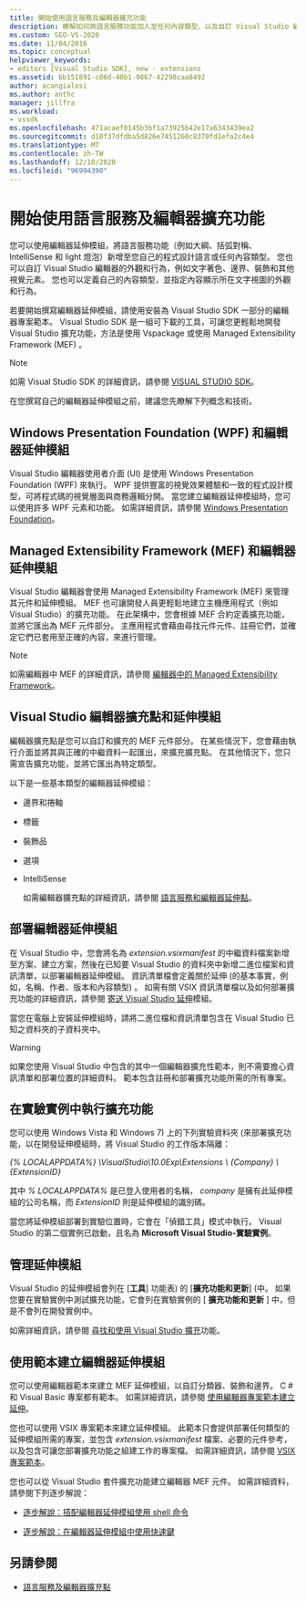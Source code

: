 ```yaml
---
title: 開始使用語言服務及編輯器擴充功能
description: 瞭解如何將語言服務功能加入至任何內容類型，以及自訂 Visual Studio 編輯器的外觀和行為。
ms.custom: SEO-VS-2020
ms.date: 11/04/2016
ms.topic: conceptual
helpviewer_keywords:
- editors [Visual Studio SDK], new - extensions
ms.assetid: 6b151891-c06d-40b1-9867-42298caa8492
author: acangialosi
ms.author: anthc
manager: jillfra
ms.workload:
- vssdk
ms.openlocfilehash: 471acaef0145b3bf1a73925b42e17a6343439ea2
ms.sourcegitcommit: d10f37dfdba5d826e7451260c8370fd1efa2c4e4
ms.translationtype: MT
ms.contentlocale: zh-TW
ms.lasthandoff: 12/10/2020
ms.locfileid: "96994390"
---
```

# <a name="get-started-with-language-service-and-editor-extensions"></a>開始使用語言服務及編輯器擴充功能

您可以使用編輯器延伸模組，將語言服務功能（例如大綱、括弧對稱、IntelliSense 和 light 燈泡）新增至您自己的程式設計語言或任何內容類型。 您也可以自訂 Visual Studio 編輯器的外觀和行為，例如文字著色、邊界、裝飾和其他視覺元素。 您也可以定義自己的內容類型，並指定內容顯示所在文字視圖的外觀和行為。

 若要開始撰寫編輯器延伸模組，請使用安裝為 Visual Studio SDK 一部分的編輯器專案範本。 Visual Studio SDK 是一組可下載的工具，可讓您更輕鬆地開發 Visual Studio 擴充功能，方法是使用 Vspackage 或使用 Managed Extensibility Framework (MEF) 。

> [!NOTE]
> 如需 Visual Studio SDK 的詳細資訊，請參閱 [VISUAL STUDIO SDK](../extensibility/visual-studio-sdk.md)。

 在您撰寫自己的編輯器延伸模組之前，建議您先瞭解下列概念和技術。

## <a name="the-windows-presentation-foundation-wpf-and-editor-extensions"></a>Windows Presentation Foundation (WPF) 和編輯器延伸模組

 Visual Studio 編輯器使用者介面 (UI) 是使用 Windows Presentation Foundation (WPF) 來執行。 WPF 提供豐富的視覺效果體驗和一致的程式設計模型，可將程式碼的視覺層面與商務邏輯分開。 當您建立編輯器延伸模組時，您可以使用許多 WPF 元素和功能。 如需詳細資訊，請參閱 [Windows Presentation Foundation](/dotnet/framework/wpf/index)。

## <a name="the-managed-extensibility-framework-mef-and-editor-extensions"></a>Managed Extensibility Framework (MEF) 和編輯器延伸模組

 Visual Studio 編輯器會使用 Managed Extensibility Framework (MEF) 來管理其元件和延伸模組。 MEF 也可讓開發人員更輕鬆地建立主機應用程式（例如 Visual Studio）的擴充功能。 在此架構中，您會根據 MEF 合約定義擴充功能，並將它匯出為 MEF 元件部分。 主應用程式會藉由尋找元件元件、註冊它們，並確定它們已套用至正確的內容，來進行管理。

> [!NOTE]
> 如需編輯器中 MEF 的詳細資訊，請參閱 [編輯器中的 Managed Extensibility Framework](../extensibility/managed-extensibility-framework-in-the-editor.md)。

## <a name="visual-studio-editor-extension-points-and-extensions"></a>Visual Studio 編輯器擴充點和延伸模組

 編輯器擴充點是您可以自訂和擴充的 MEF 元件部分。 在某些情況下，您會藉由執行介面並將其與正確的中繼資料一起匯出，來擴充擴充點。 在其他情況下，您只需宣告擴充功能，並將它匯出為特定類型。

 以下是一些基本類型的編輯器延伸模組：

- 邊界和捲軸

- 標籤

- 裝飾品

- 選項

- IntelliSense

  如需編輯器擴充點的詳細資訊，請參閱 [語言服務和編輯器延伸點](../extensibility/language-service-and-editor-extension-points.md)。

## <a name="deploying-editor-extensions"></a>部署編輯器延伸模組

 在 Visual Studio 中，您會將名為 *extension.vsixmanifest* 的中繼資料檔案新增至方案、建立方案，然後在已知要 Visual Studio 的資料夾中新增二進位檔案和資訊清單，以部署編輯器延伸模組。 資訊清單檔會定義關於延伸 (的基本事實，例如，名稱、作者、版本和內容類型) 。 如需有關 VSIX 資訊清單檔以及如何部署擴充功能的詳細資訊，請參閱 [寄送 Visual Studio 延伸](../extensibility/shipping-visual-studio-extensions.md)模組。

 當您在電腦上安裝延伸模組時，請將二進位檔和資訊清單包含在 Visual Studio 已知之資料夾的子資料夾中。

> [!WARNING]
> 如果您使用 Visual Studio 中包含的其中一個編輯器擴充性範本，則不需要擔心資訊清單和部署位置的詳細資料。 範本包含註冊和部署擴充功能所需的所有專案。

## <a name="run-extensions-in-the-experimental-instance"></a>在實驗實例中執行擴充功能

 您可以使用 Windows Vista 和 Windows 7) 上的下列實驗資料夾 (來部署擴充功能，以在開發延伸模組時，將 Visual Studio 的工作版本隔離：

 *{% LOCALAPPDATA%} \VisualStudio\10.0Exp\Extensions \\ {Company} \\ {ExtensionID}*

 其中 *% LOCALAPPDATA%* 是已登入使用者的名稱， *company* 是擁有此延伸模組的公司名稱，而 *ExtensionID* 則是延伸模組的識別碼。

 當您將延伸模組部署到實驗位置時，它會在「偵錯工具」模式中執行。 Visual Studio 的第二個實例已啟動，且名為 **Microsoft Visual Studio-實驗實例**。

## <a name="manage-extensions"></a>管理延伸模組

 Visual Studio 的延伸模組會列在 [**工具**] 功能表) 的 [**擴充功能和更新**] (中。 如果您要在實驗實例中測試擴充功能，它會列在實驗實例的 [ **擴充功能和更新** ] 中，但是不會列在開發實例中。

 如需詳細資訊，請參閱 [尋找和使用 Visual Studio 擴充](../ide/finding-and-using-visual-studio-extensions.md)功能。

## <a name="use-templates-to-create-editor-extensions"></a>使用範本建立編輯器延伸模組

 您可以使用編輯器範本來建立 MEF 延伸模組，以自訂分類器、裝飾和邊界。 C # 和 Visual Basic 專案都有範本。 如需詳細資訊，請參閱 [使用編輯器專案範本建立延伸](../extensibility/creating-an-extension-with-an-editor-item-template.md)。

 您也可以使用 VSIX 專案範本來建立延伸模組。 此範本只會提供部署任何類型的延伸模組所需的專案，並包含 *extension.vsixmanifest* 檔案、必要的元件參考，以及包含可讓您部署擴充功能之組建工作的專案檔。 如需詳細資訊，請參閱 [VSIX 專案範本](../extensibility/vsix-project-template.md)。

 您也可以從 Visual Studio 套件擴充功能建立編輯器 MEF 元件。 如需詳細資料，請參閱下列逐步解說：

- [逐步解說：搭配編輯器延伸模組使用 shell 命令](../extensibility/walkthrough-using-a-shell-command-with-an-editor-extension.md)

- [逐步解說：在編輯器延伸模組中使用快速鍵](../extensibility/walkthrough-using-a-shortcut-key-with-an-editor-extension.md)

## <a name="see-also"></a>另請參閱

- [語言服務及編輯器擴充點](../extensibility/language-service-and-editor-extension-points.md)
